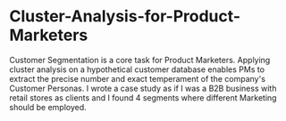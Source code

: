 # Cluster-Analysis-for-Product-Marketers
Customer Segmentation is a core task for Product Marketers. Applying cluster analysis on a hypothetical customer database enables PMs to extract the precise number and exact temperament of the company's Customer Personas. I wrote a case study as if I was a B2B business with retail stores as clients and I found 4 segments where different Marketing should be employed.
